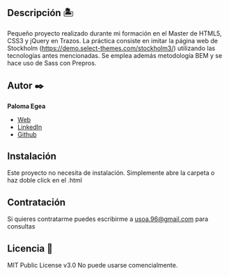 ## Descripción 🏝
Pequeño proyecto realizado durante mi formación en el Master de HTML5, CSS3 y jQuery en Trazos.
La práctica consiste en imitar la página web de Stockholm (https://demo.select-themes.com/stockholm3/) utilizando las tecnologías antes mencionadas.
Se emplea además metodología BEM y se hace uso de Sass con Prepros.


## Autor ✒️
**Paloma Egea**

* [Web](http://www.palomaegea.com)
* [LinkedIn](https://es.linkedin.com/in/paloma-lopez-egea)
* [Github](https://github.com/paloma96)

## Instalación 
Este proyecto no necesita de instalación. Simplemente abre la carpeta o haz doble click en el .html
  
## Contratación
Si quieres contratarme puedes escribirme a usoa.96@gmail.com para consultas


## Licencia 📄
MIT Public License v3.0
No puede usarse comencialmente.